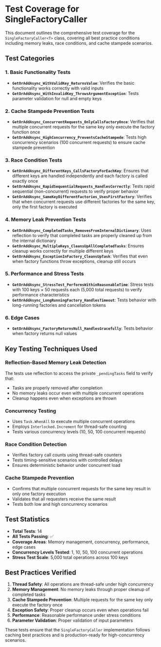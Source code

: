 # Test Coverage for SingleFactoryCaller

This document outlines the comprehensive test coverage for the `SingleFactoryCaller<T>` class, covering all best practice conditions including memory leaks, race conditions, and cache stampede scenarios.

## Test Categories

### 1. Basic Functionality Tests
- **`GetOrAddAsync_WithValidKey_ReturnsValue`**: Verifies the basic functionality works correctly with valid inputs
- **`GetOrAddAsync_WithInvalidKey_ThrowsArgumentException`**: Tests parameter validation for null and empty keys

### 2. Cache Stampede Prevention Tests
- **`GetOrAddAsync_ConcurrentRequests_OnlyCallsFactoryOnce`**: Verifies that multiple concurrent requests for the same key only execute the factory function once
- **`GetOrAddAsync_HighConcurrency_PreventsCacheStampede`**: Tests high concurrency scenarios (100 concurrent requests) to ensure cache stampede prevention

### 3. Race Condition Tests
- **`GetOrAddAsync_DifferentKeys_CallsFactoryForEachKey`**: Ensures that different keys are handled independently and each factory is called exactly once
- **`GetOrAddAsync_RapidSequentialRequests_HandlesCorrectly`**: Tests rapid sequential (non-concurrent) requests to verify proper behavior
- **`GetOrAddAsync_SameKeyDifferentFactories_UsesFirstFactory`**: Verifies that when concurrent requests use different factories for the same key, only the first factory is executed

### 4. Memory Leak Prevention Tests
- **`GetOrAddAsync_CompletedTasks_RemovesFromInternalDictionary`**: Uses reflection to verify that completed tasks are properly cleaned up from the internal dictionary
- **`GetOrAddAsync_MultipleKeys_CleansUpAllCompletedTasks`**: Ensures cleanup works correctly for multiple different keys
- **`GetOrAddAsync_ExceptionInFactory_CleansUpTask`**: Verifies that even when factory functions throw exceptions, cleanup still occurs

### 5. Performance and Stress Tests
- **`GetOrAddAsync_StressTest_PerformsWithinReasonableTime`**: Stress tests with 100 keys × 50 requests each (5,000 total requests) to verify performance characteristics
- **`GetOrAddAsync_LongRunningFactory_HandlesTimeout`**: Tests behavior with long-running factories and cancellation tokens

### 6. Edge Cases
- **`GetOrAddAsync_FactoryReturnsNull_HandlesGracefully`**: Tests behavior when factory returns null values

## Key Testing Techniques Used

### Reflection-Based Memory Leak Detection
The tests use reflection to access the private `_pendingTasks` field to verify that:
- Tasks are properly removed after completion
- No memory leaks occur even with multiple concurrent operations
- Cleanup happens even when exceptions are thrown

### Concurrency Testing
- Uses `Task.WhenAll` to execute multiple concurrent operations
- Employs `Interlocked.Increment` for thread-safe counting
- Tests various concurrency levels (10, 50, 100 concurrent requests)

### Race Condition Detection
- Verifies factory call counts using thread-safe counters
- Tests timing-sensitive scenarios with controlled delays
- Ensures deterministic behavior under concurrent load

### Cache Stampede Prevention
- Confirms that multiple concurrent requests for the same key result in only one factory execution
- Validates that all requesters receive the same result
- Tests both low and high concurrency scenarios

## Test Statistics
- **Total Tests**: 14
- **All Tests Passing**: ✅
- **Coverage Areas**: Memory management, concurrency, performance, edge cases
- **Concurrency Levels Tested**: 1, 10, 50, 100 concurrent operations
- **Stress Test Scale**: 5,000 total operations across 100 keys

## Best Practices Verified

1. **Thread Safety**: All operations are thread-safe under high concurrency
2. **Memory Management**: No memory leaks through proper cleanup of completed tasks
3. **Cache Stampede Prevention**: Multiple requests for the same key only execute the factory once
4. **Exception Safety**: Proper cleanup occurs even when operations fail
5. **Performance**: Reasonable performance under stress conditions
6. **Parameter Validation**: Proper validation of input parameters

These tests ensure that the `SingleFactoryCaller` implementation follows caching best practices and is production-ready for high-concurrency scenarios.
